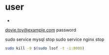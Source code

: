 # user
-
dovie.toy@example.com
password

sudo service mysql stop
sudo service nginx stop

```bash
sudo kill -9 $(sudo lsof -t -i:8000)
```